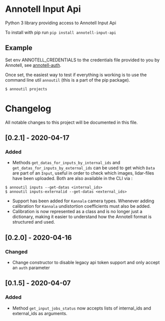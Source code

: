 # Annotell Input Api

Python 3 library providing access to Annotell Input Api 

To install with pip run `pip install annotell-input-api`


## Example
Set env ANNOTELL_CREDENTIALS to the credentials file provided to you by Annotell,
see [annotell-auth](https://github.com/annotell/annotell-python/tree/master/annotell-auth).

Once set, the easiest way to test if everything is working is to use the
command line util `annoutil` (this is a part of the pip package). 
```console
$ annoutil projects
```


# Changelog

All notable changes to this project will be documented in this file.

## [0.2.1] - 2020-04-17
### Added
- Methods `get_datas_for_inputs_by_internal_ids` and `get_datas_for_inputs_by_external_ids` can be used to get which `Data` are part of an `Input`, useful in order to check which images, lidar-files have been uploaded. Both are also available in the CLI via :
```console
$ annoutil inputs --get-datas <internal_ids>
$ annoutil inputs-externalid --get-datas <external_ids>
```

- Support has been added for `Kannala` camera types. Whenever adding calibration for `Kannala` undistortion coefficients must also be added.
- Calibration is now represented as a class and is no longer just a dictionary, making it easier to understand how the Annotell format is structured and used.


## [0.2.0] - 2020-04-16
### Changed
- Change constructor to disable legacy api token support and only accept an `auth` parameter

## [0.1.5] - 2020-04-07
### Added
- Method `get_input_jobs_status` now accepts lists of internal_ids and external_ids as arguments.

